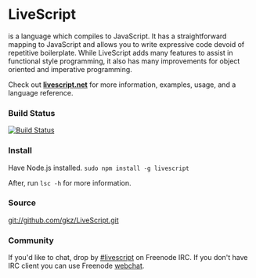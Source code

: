 # LiveScript
is a language which compiles to JavaScript. It has a straightforward mapping to JavaScript and allows you to write expressive code devoid of repetitive boilerplate. While LiveScript adds many features to assist in functional style programming, it also has many improvements for object oriented and imperative programming.

Check out **[livescript.net](http://livescript.net)** for more information, examples, usage, and a language reference.

### Build Status
[![Build Status](https://travis-ci.org/gkz/LiveScript.svg?branch=master)](https://travis-ci.org/gkz/LiveScript)

### Install
Have Node.js installed. `sudo npm install -g livescript`

After, run `lsc -h` for more information.


### Source
[git://github.com/gkz/LiveScript.git](git://github.com/gkz/LiveScript.git)

### Community

If you'd like to chat, drop by [#livescript](irc://irc.freenode.net/livescript) on Freenode IRC.
If you don't have IRC client you can use Freenode [webchat](https://webchat.freenode.net/?channels=#livescript).
